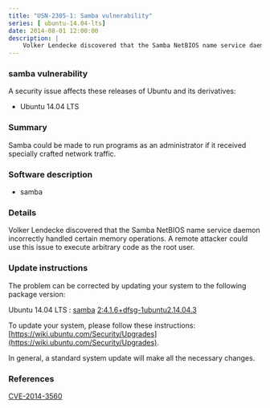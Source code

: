```yaml
---
title: "USN-2305-1: Samba vulnerability"
series: [ ubuntu-14.04-lts]
date: 2014-08-01 12:00:00
description: |
    Volker Lendecke discovered that the Samba NetBIOS name service daemon incorrectly handled certain memory operations. A remote attacker could use this issue to execute arbitrary code as the root user. 
--- 
```

 
 


### samba vulnerability

A security issue affects these releases of Ubuntu and its derivatives:

* Ubuntu 14.04 LTS

### Summary

Samba could be made to run programs as an administrator if it received specially crafted network traffic.

### Software description

* samba 

### Details

Volker Lendecke discovered that the Samba NetBIOS name service daemon incorrectly handled certain memory operations. A remote attacker could use this issue to execute arbitrary code as the root user. 

### Update instructions

The problem can be corrected by updating your system to the following package version:

Ubuntu 14.04 LTS
 : [samba](https://launchpad.net/ubuntu/+source/samba) <span> [2:4.1.6+dfsg-1ubuntu2.14.04.3](https://launchpad.net/ubuntu/+source/samba/2:4.1.6+dfsg-1ubuntu2.14.04.3) </span> 

To update your system, please follow these instructions: [https://wiki.ubuntu.com/Security/Upgrades](https://wiki.ubuntu.com/Security/Upgrades).

In general, a standard system update will make all the necessary changes. 

### References

 
 [CVE-2014-3560](http://people.ubuntu.com/~ubuntu-security/cve/CVE-2014-3560)
 

